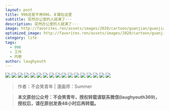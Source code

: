 ```yaml
---
layout: post
title: 996还是不用996，关键在这里
subtitle: 突然办公室的人就满了···
description: 突然办公室的人就满了···
image: http://favorites.ren/assets/images/2020/cartoon/guanjian/guanjian00.jpg
optimized_image: http://favorites.ren/assets/images/2020/cartoon/guanjian/guanjian00.jpg
category: life
tags:
  - 996
  - 工作
  - 内卷
author: laughyouth
---
```


![](http://favorites.ren/assets/images/2020/cartoon/guanjian/guanjian01.jpg)
![](http://favorites.ren/assets/images/2020/cartoon/guanjian/guanjian02.jpg)
![](http://favorites.ren/assets/images/2020/cartoon/guanjian/guanjian03.jpg)
![](http://favorites.ren/assets/images/2020/cartoon/guanjian/guanjian04.jpg)
![](http://favorites.ren/assets/images/2020/cartoon/guanjian/guanjian05.jpg)
![](http://favorites.ren/assets/images/2020/cartoon/guanjian/guanjian06.jpg)
![](http://favorites.ren/assets/images/2020/cartoon/guanjian/guanjian07.jpg)
![](http://favorites.ren/assets/images/2020/cartoon/guanjian/guanjian08.jpg)
![](http://favorites.ren/assets/images/2020/cartoon/guanjian/guanjian09.jpg)
![](http://favorites.ren/assets/images/2020/cartoon/guanjian/guanjian10.jpg)
![](http://favorites.ren/assets/images/2020/cartoon/guanjian/guanjian11.jpg)
![](http://favorites.ren/assets/images/2020/cartoon/guanjian/guanjian12.jpg)
![](http://favorites.ren/assets/images/2020/cartoon/guanjian/guanjian13.jpg)
![](http://favorites.ren/assets/images/2020/cartoon/guanjian/guanjian14.jpg)
![](http://favorites.ren/assets/images/2020/cartoon/guanjian/guanjian15.jpg)
![](http://favorites.ren/assets/images/2020/cartoon/guanjian/guanjian16.jpg)
![](http://favorites.ren/assets/images/2020/cartoon/guanjian/guanjian17.jpg)

>作者：不会笑青年 | 漫画师：Summer

>**本文原创公众号：不会笑青年，授权转载请联系微信(laughyouth369)，授权后，请在原创发表48小时后再转载。**


